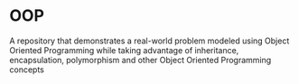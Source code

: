 # OOP
A repository that demonstrates a real-world problem modeled using Object Oriented Programming while taking advantage of inheritance, encapsulation, polymorphism and other Object Oriented Programming concepts
